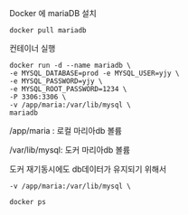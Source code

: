 Docker 에 mariaDB 설치

```
docker pull mariadb
```

컨테이너 실행

```
docker run -d --name mariadb \
-e MYSQL_DATABASE=prod -e MYSQL_USER=yjy \
-e MYSQL_PASSWORD=yjy \
-e MYSQL_ROOT_PASSWORD=1234 \
-P 3306:3306 \
-v /app/maria:/var/lib/mysql \
mariadb
```

/app/maria : 로컬 마리아db 볼륨

/var/lib/mysql: 도커 마리아db 볼륨

도커 재기동시에도 db데이터가 유지되기 위해서

```
-v /app/maria:/var/lib/mysql \
```



```
docker ps
```





